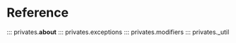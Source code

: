 # Reference

::: privates.__about__
::: privates.exceptions
::: privates.modifiers
::: privates._util
